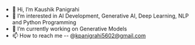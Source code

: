 - 👋 Hi, I’m Kaushik Panigrahi
- 👀 I’m interested in AI Development, Generative AI, Deep Learning, NLP and Python Programming
- 🌱 I’m currently working on Generative Models
- 📫 How to reach me -- @kpanigrahi5602@gmail.com

<!---
kratos1911/kratos1911 is a ✨ special ✨ repository because its `README.md` (this file) appears on your GitHub profile.
You can click the Preview link to take a look at your changes.
--->
